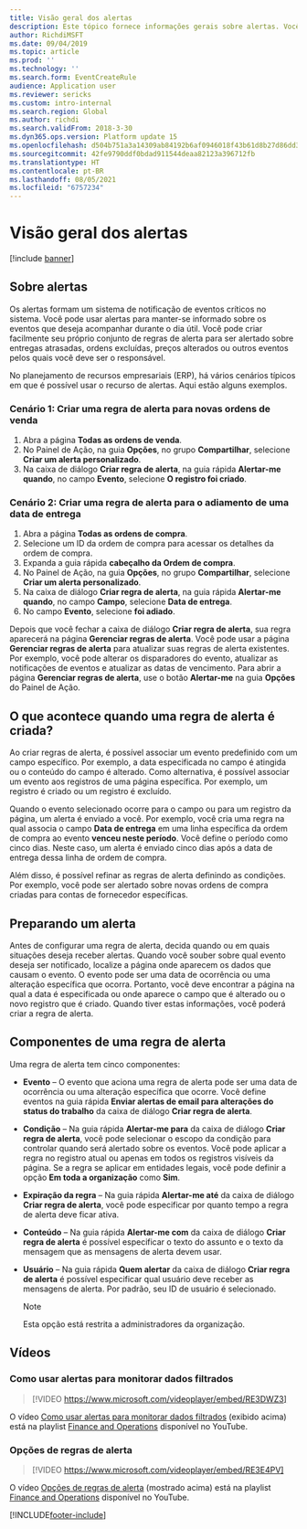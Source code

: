 ```yaml
---
title: Visão geral dos alertas
description: Este tópico fornece informações gerais sobre alertas. Você pode usar alertas para manter-se informado sobre os eventos que deseja acompanhar durante o dia útil.
author: RichdiMSFT
ms.date: 09/04/2019
ms.topic: article
ms.prod: ''
ms.technology: ''
ms.search.form: EventCreateRule
audience: Application user
ms.reviewer: sericks
ms.custom: intro-internal
ms.search.region: Global
ms.author: richdi
ms.search.validFrom: 2018-3-30
ms.dyn365.ops.version: Platform update 15
ms.openlocfilehash: d504b751a3a14309ab84192b6af0946018f43b61d8b27d86dd3cbea4299a69ce
ms.sourcegitcommit: 42fe9790ddf0bdad911544deaa82123a396712fb
ms.translationtype: HT
ms.contentlocale: pt-BR
ms.lasthandoff: 08/05/2021
ms.locfileid: "6757234"
---
```

# <a name="alerts-overview"></a>Visão geral dos alertas

[!include [banner](../includes/banner.md)]

## <a name="about-alerts"></a>Sobre alertas
Os alertas formam um sistema de notificação de eventos críticos no sistema. Você pode usar alertas para manter-se informado sobre os eventos que deseja acompanhar durante o dia útil. Você pode criar facilmente seu próprio conjunto de regras de alerta para ser alertado sobre entregas atrasadas, ordens excluídas, preços alterados ou outros eventos pelos quais você deve ser o responsável.

No planejamento de recursos empresariais (ERP), há vários cenários típicos em que é possível usar o recurso de alertas. Aqui estão alguns exemplos.

### <a name="scenario-1-create-an-alert-rule-for-new-sales-orders"></a>Cenário 1: Criar uma regra de alerta para novas ordens de venda

1. Abra a página **Todas as ordens de venda**.
2. No Painel de Ação, na guia **Opções**, no grupo **Compartilhar**, selecione **Criar um alerta personalizado**.
3. Na caixa de diálogo **Criar regra de alerta**, na guia rápida **Alertar-me quando**, no campo **Evento**, selecione **O registro foi criado**.

### <a name="scenario-2-create-an-alert-rule-for-postponement-of-a-delivery-date"></a>Cenário 2: Criar uma regra de alerta para o adiamento de uma data de entrega

1. Abra a página **Todas as ordens de compra**.
2. Selecione um ID da ordem de compra para acessar os detalhes da ordem de compra.
3. Expanda a guia rápida **cabeçalho da Ordem de compra**.
4. No Painel de Ação, na guia **Opções**, no grupo **Compartilhar**, selecione **Criar um alerta personalizado**.
5. Na caixa de diálogo **Criar regra de alerta**, na guia rápida **Alertar-me quando**, no campo **Campo**, selecione **Data de entrega**.
6. No campo **Evento**, selecione **foi adiado**.
    
Depois que você fechar a caixa de diálogo **Criar regra de alerta**, sua regra aparecerá na página **Gerenciar regras de alerta**. Você pode usar a página **Gerenciar regras de alerta** para atualizar suas regras de alerta existentes. Por exemplo, você pode alterar os disparadores do evento, atualizar as notificações de eventos e atualizar as datas de vencimento. Para abrir a página **Gerenciar regras de alerta**, use o botão **Alertar-me** na guia **Opções** do Painel de Ação.

## <a name="what-occurs-when-an-alert-rule-is-created"></a>O que acontece quando uma regra de alerta é criada?

Ao criar regras de alerta, é possível associar um evento predefinido com um campo específico. Por exemplo, a data especificada no campo é atingida ou o conteúdo do campo é alterado. Como alternativa, é possível associar um evento aos registros de uma página específica. Por exemplo, um registro é criado ou um registro é excluído.

Quando o evento selecionado ocorre para o campo ou para um registro da página, um alerta é enviado a você. Por exemplo, você cria uma regra na qual associa o campo **Data de entrega** em uma linha específica da ordem de compra ao evento **venceu neste período**. Você define o período como cinco dias. Neste caso, um alerta é enviado cinco dias após a data de entrega dessa linha de ordem de compra.

Além disso, é possível refinar as regras de alerta definindo as condições. Por exemplo, você pode ser alertado sobre novas ordens de compra criadas para contas de fornecedor específicas.

## <a name="preparing-for-an-alert"></a>Preparando um alerta

Antes de configurar uma regra de alerta, decida quando ou em quais situações deseja receber alertas. Quando você souber sobre qual evento deseja ser notificado, localize a página onde aparecem os dados que causam o evento. O evento pode ser uma data de ocorrência ou uma alteração específica que ocorra. Portanto, você deve encontrar a página na qual a data é especificada ou onde aparece o campo que é alterado ou o novo registro que é criado. Quando tiver estas informações, você poderá criar a regra de alerta.

## <a name="components-of-an-alert-rule"></a>Componentes de uma regra de alerta

Uma regra de alerta tem cinco componentes:

- **Evento** – O evento que aciona uma regra de alerta pode ser uma data de ocorrência ou uma alteração específica que ocorre. Você define eventos na guia rápida **Enviar alertas de email para alterações do status do trabalho** da caixa de diálogo **Criar regra de alerta**.
- **Condição** – Na guia rápida **Alertar-me para** da caixa de diálogo **Criar regra de alerta**, você pode selecionar o escopo da condição para controlar quando será alertado sobre os eventos. Você pode aplicar a regra no registro atual ou apenas em todos os registros visíveis da página. Se a regra se aplicar em entidades legais, você pode definir a opção **Em toda a organização** como **Sim**.
- **Expiração da regra** – Na guia rápida **Alertar-me até** da caixa de diálogo **Criar regra de alerta**, você pode especificar por quanto tempo a regra de alerta deve ficar ativa.
- **Conteúdo** – Na guia rápida **Alertar-me com** da caixa de diálogo **Criar regra de alerta** é possível especificar o texto do assunto e o texto da mensagem que as mensagens de alerta devem usar.
- **Usuário** – Na guia rápida **Quem alertar** da caixa de diálogo **Criar regra de alerta** é possível especificar qual usuário deve receber as mensagens de alerta. Por padrão, seu ID de usuário é selecionado.

    > [!NOTE]
    > Esta opção está restrita a administradores da organização.

## <a name="videos"></a>Vídeos

### <a name="how-to-use-alerts-to-monitor-filtered-data"></a>Como usar alertas para monitorar dados filtrados

> [!VIDEO https://www.microsoft.com/videoplayer/embed/RE3DWZ3]

O vídeo [Como usar alertas para monitorar dados filtrados](https://youtu.be/ZYKMcv6kl9s) (exibido acima) está na playlist [Finance and Operations](https://www.youtube.com/playlist?list=PLcakwueIHoT_SYfIaPGoOhloFoCXiUSyW) disponível no YouTube.

### <a name="alert-rule-options"></a>Opções de regras de alerta

> [!VIDEO https://www.microsoft.com/videoplayer/embed/RE3E4PV]

O vídeo [Opções de regras de alerta](https://youtu.be/cpzimwOjicM) (mostrado acima) está na playlist [Finance and Operations](https://www.youtube.com/playlist?list=PLcakwueIHoT_SYfIaPGoOhloFoCXiUSyW) disponível no YouTube.




[!INCLUDE[footer-include](../../../includes/footer-banner.md)]